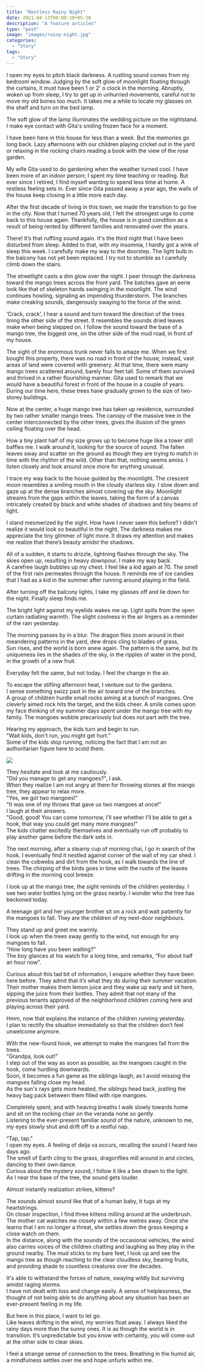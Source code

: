 ```yaml
---
title: "Restless Rainy Night"
date: 2021-04-13T00:00:10+05:30
description: "A feature articles"
type: "post"
image: "images/rainy-night.jpg"
categories: 
  - "Story"
tags:
  - "Story"
---
```


I open my eyes to pitch black darkness. A rustling sound comes from my bedroom window. Judging by the soft glow of moonlight floating through the curtains, it must have been 1 or 2' o clock in the morning. Abruptly, woken up from sleep, I try to get up in unhurried movements, careful not to move my old bones too much. It takes me a while to locate my glasses on the shelf and turn on the bed lamp.  
 
The soft glow of the lamp illuminates the wedding picture on the nightstand. I make eye contact with Gita's smiling frozen face for a moment.  
 
I have been here in this house for less than a week. But the memories go long back. Lazy afternoons with our children playing cricket out in the yard or relaxing in the rocking chairs reading a book with the view of the rose garden.     
 
My wife Gita used to do gardening when the weather turned cool. I have been more of an indoor person; I spent my time teaching or reading. But ever since I retired, I find myself wanting to spend less time at home. A restless feeling sets in. Ever since Gita passed away a year ago, the walls of the house keep closing in a little more each day.  
 
After the first decade of living in this town, we made the transition to go live in the city. Now that I turned 70 years old, I felt the strongest urge to come back to this house again. Thankfully, the house is in good condition as a result of being rented by different families and renovated over the years.  
 
There! It’s that ruffling sound again. It's the third night that I have been disturbed from sleep. Added to that, with my insomnia, I hardly got a wink of sleep this week. I carefully make my way to the doorstep. The light bulb in the balcony has not yet been replaced. I try not to stumble as I carefully climb down the stairs.  
 
The streetlight casts a dim glow over the night. I peer through the darkness toward the mango trees across the front yard. The batches gave an eerie look like that of skeleton hands swinging in the moonlight. The wind continues howling, signaling an impending thunderstorm. The branches make creaking sounds, dangerously swaying to the force of the wind.  
 
‘Crack, crack’, I hear a sound and turn toward the direction of the trees lining the other side of the street. It resembles the sounds dried leaves make when being stepped on. I follow the sound toward the base of a mango tree, the biggest one, on the other side of the mud road, in front of my house.  

The sight of the enormous trunk never fails to amaze me. When we first bought this property, there was no road in front of the house, instead, vast areas of land were covered with greenery. At that time, there were many mango trees scattered around, barely four feet tall. Some of them survived and thrived in a rather flourishing manner. Gita used to remark that we would have a beautiful forest in front of the house in a couple of years. During our time here, these trees have gradually grown to the size of two-storey buildings.  
 
Now at the center, a huge mango tree has taken up residence, surrounded by two rather smaller mango trees. The canopy of the massive tree in the center interconnected by the other trees, gives the illusion of the green ceiling floating over the head.  

How a tiny plant half of my size grows up to become huge like a tower still baffles me. I walk around it, looking for the source of sound. The fallen leaves sway and scatter on the ground as though they are trying to match in time with the rhythm of the wild. Other than that, nothing seems amiss. I listen closely and look around once more for anything unusual.  
 
I trace my way back to the house guided by the moonlight. The crescent moon resembles a smiling mouth in the cloudy starless sky. I slow down and gaze up at the dense branches almost covering up the sky. Moonlight streams from the gaps within the leaves, taking the form of a canvas intricately created by black and white shades of shadows and tiny beams of light.  

I stand mesmerized by the sight. How have I never seen this before? I didn't realize it would look so beautiful in the night. The darkness makes me appreciate the tiny glimmer of light more. It draws my attention and makes me realize that there’s beauty amidst the shadows.  
 
All of a sudden, it starts to drizzle, lightning flashes through the sky. The skies open up, resulting in heavy downpour. I make my way back.  
A carefree laugh bubbles up my chest. I feel like a kid again at 70. The smell of the first rain permeates through the house. It reminds me of ice candies that I had as a kid in the summer after running around playing in the field.  
 
After turning off the balcony lights, I take my glasses off and lie down for the night. Finally sleep finds me.  
 
The bright light against my eyelids wakes me up. Light spills from the open curtain radiating warmth. The slight coolness in the air lingers as a reminder of the rain yesterday.  
 
The morning passes by in a blur. The dragon flies zoom around in their meandering patterns in the yard, dew drops cling to blades of grass,  
Sun rises, and the world is born anew again. The pattern is the same, but its uniqueness lies in the shades of the sky, in the ripples of water in the pond, in the growth of a new fruit.  
 
Everyday felt the same, but not today. I feel the change in the air.  
 
To escape the stifling afternoon heat, I venture out to the gardens.  
I sense something swizz past in the air toward one of the branches.  
A group of children hurdle small rocks aiming at a bunch of mangoes. One cleverly aimed rock hits the target, and the kids cheer. A smile comes upon my face thinking of my summer days spent under the mango tree with my family. The mangoes wobble precariously but does not part with the tree.  
 
Hearing my approach, the kids turn and begin to run.  
"Wait kids, don't run, you might get hurt.”  
Some of the kids stop running, noticing the fact that I am not an authoritarian figure here to scold them.  
 
![](../images/mango-tree.jpg)

They hesitate and look at me cautiously.  
"Did you manage to get any mangoes?", I ask.  
When they realize I am not angry at them for throwing stones at the mango tree, they appear to relax more.  
"Yes, we got two mangoes!"  
"It was one of my throws that gave us two mangoes at once!”   
I laugh at their answers.  
"Good, good! You can come tomorrow, I'll see whether I’ll be able to get a hook, that way you could get many more mangoes!"  
The kids chatter excitedly themselves and eventually run off probably to play another game before the dark sets in.  
 
The next morning, after a steamy cup of morning chai, I go in search of the hook. I eventually find it nestled against corner of the wall of my car shed. I clean the cobwebs and dirt from the hook, as I walk towards the line of trees. The chirping of the birds goes in time with the rustle of the leaves drifting in the morning cool breeze.  

I look up at the mango tree, the sight reminds of the children yesterday. I see two water bottles lying on the grass nearby. I wonder who the tree has beckoned today.  
 
A teenage girl and her younger brother sit on a rock and wait patiently for the mangoes to fall. They are the children of my next-door neighbours.  
 
They stand up and greet me warmly.  
I look up when the trees sway gently to the wind, not enough for any mangoes to fall.  
“How long have you been waiting?”  
The boy glances at his watch for a long time, and remarks, “For about half an hour now”.  
 
Curious about this tad bit of information, I enquire whether they have been here before. They admit that it’s what they do during their summer vacation. Their mother makes them lemon juice and they wake up early and sit here, sipping the juice from their bottles. They admit that not many of the previous tenants approved of the neighborhood children coming here and playing across their yard.  
 
Hmm, now that explains the instance of the children running yesterday.  
I plan to rectify the situation immediately so that the children don’t feel unwelcome anymore.  
 
With the new-found hook, we attempt to make the mangoes fall from the trees.  
"Grandpa, look out!"  
I step out of the way as soon as possible, as the mangoes caught in the hook, come hurdling downwards.  
Soon, it becomes a fun game as the siblings laugh, as I avoid missing the mangoes falling close my head.  
As the sun's rays gets more heated, the siblings head back, jostling the heavy bag pack between them filled with ripe mangoes.  
 
Completely spent, and with heaving breaths I walk slowly towards home and sit on the rocking chair on the veranda none so gently.  
Listening to the ever-present familiar sound of the nature, unknown to me, my eyes slowly shut and drift off to a restful nap.  


“Tap, tap."  
I open my eyes. A feeling of deija va occurs, recalling the sound I heard two days ago.  
The smell of Earth cling to the grass, dragonflies mill around in arid circles, dancing to their own dance.  
Curious about the mystery sound, I follow it like a bee drawn to the light.  
As I near the base of the tree, the sound gets louder.  

Almost instantly realization strikes, kittens?  

The sounds almost sound like that of a human baby, it tugs at my heartstrings.  
On closer inspection, I find three kittens milling around at the underbrush. The mother cat watches me closely within a few metres away. Once she learns that I am no longer a threat, she settles down the grass keeping a close watch on them.  
In the distance, along with the sounds of the occasional vehicles, the wind also carries voices of the children chatting and laughing as they play in the ground nearby. The mud sticks to my bare feet, I look up and see the mango tree as though reaching to the clear cloudless sky, bearing fruits, and providing shade to countless creatures over the decades.  

It's able to withstand the forces of nature, swaying wildly but surviving amidst raging storms.  
I have not dealt with loss and change easily. A sense of helplessness, the thought of not being able to do anything about any situation has been an ever-present feeling in my life.  

But here in this place, I want to let go.  
Like leaves drifting in the wind, my worries float away. I always liked the rainy days more than the sunny ones. It is as though the world is in transition. It’s unpredictable but you know with certainty, you will come out at the other side to clear skies.   

I feel a strange sense of connection to the trees. Breathing in the humid air, a mindfulness settles over me and hope unfurls within me.  
